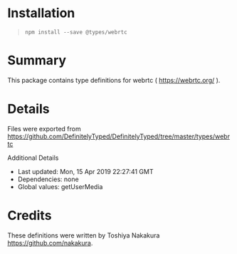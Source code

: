 # Installation
> `npm install --save @types/webrtc`

# Summary
This package contains type definitions for webrtc ( https://webrtc.org/ ).

# Details
Files were exported from https://github.com/DefinitelyTyped/DefinitelyTyped/tree/master/types/webrtc

Additional Details
 * Last updated: Mon, 15 Apr 2019 22:27:41 GMT
 * Dependencies: none
 * Global values: getUserMedia

# Credits
These definitions were written by Toshiya Nakakura <https://github.com/nakakura>.

